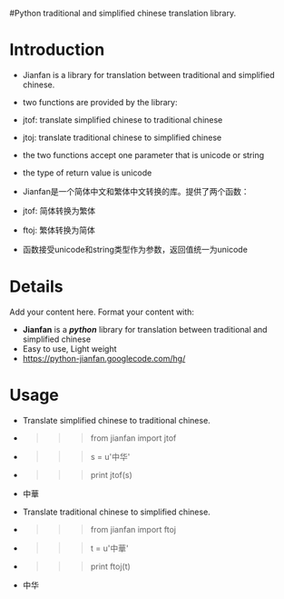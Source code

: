 #Python traditional and simplified chinese translation library.

# Introduction #

  * Jianfan is a library for translation between traditional and simplified chinese.
  * two functions are provided by the library:
  * jtof: translate simplified chinese to traditional chinese
  * jtoj: translate traditional chinese to simplified chinese
  * the two functions accept one parameter that is unicode or string
  * the type of return value is unicode

  * Jianfan是一个简体中文和繁体中文转换的库。提供了两个函数：
  * jtof: 简体转换为繁体
  * ftoj: 繁体转换为简体
  * 函数接受unicode和string类型作为参数，返回值统一为unicode


# Details #

Add your content here.  Format your content with:
  * **Jianfan** is a **_python_** library for translation between traditional and simplified chinese
  * Easy to use, Light weight
  * https://python-jianfan.googlecode.com/hg/

# Usage #

  * Translate simplified chinese to traditional chinese.
  * >>> from jianfan import jtof
  * >>> s = u'中华'
  * >>> print jtof(s)
  * 中華

  * Translate traditional chinese to simplified chinese.
  * >>> from jianfan import ftoj
  * >>> t = u'中華'
  * >>> print ftoj(t)
  * 中华